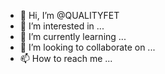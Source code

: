 - 👋 Hi, I’m @QUALITYFET
- 👀 I’m interested in ...
- 🌱 I’m currently learning ...
- 💞️ I’m looking to collaborate on ...
- 📫 How to reach me ...

<!---
QUALITYFET/QUALITYFET is a ✨ special ✨ repository because its `README.md` (this file) appears on your GitHub profile.
You can click the Preview link to take a look at your changes.
--->
